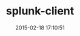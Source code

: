 ---
layout: post
title:  "splunk-client"
repo:   "cbrito/splunk-client"
date:   2015-02-18 17:10:51
gemurl: http://github.com/cbrito/splunk-client
---